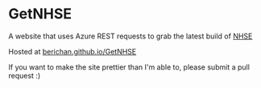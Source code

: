 # GetNHSE

A website that uses Azure REST requests to grab the latest build of [NHSE](https://github.com/kwsch/NHSE)

Hosted at [berichan.github.io/GetNHSE](https://berichan.github.io/GetNHSE/)

If you want to make the site prettier than I'm able to, please submit a pull request :)

